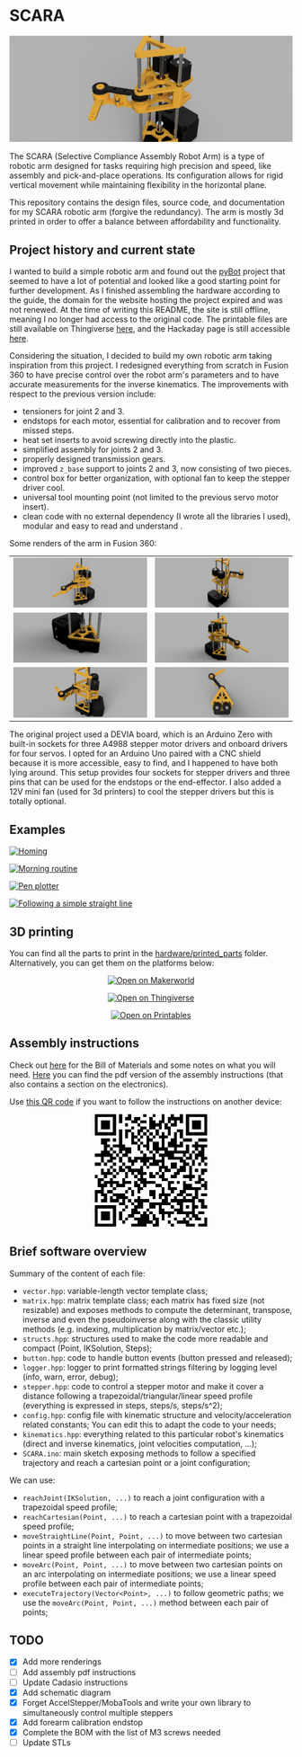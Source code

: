 # SCARA

![Preview](media/preview.png)

The SCARA (Selective Compliance Assembly Robot Arm) is a type of robotic arm designed for tasks requiring high precision and speed, like assembly and pick-and-place operations. Its configuration allows for rigid vertical movement while maintaining flexibility in the horizontal plane. 

This repository contains the design files, source code, and documentation for my SCARA robotic arm (forgive the redundancy). The arm is mostly 3d printed in order to offer a balance between affordability and functionality.

## Project history and current state

I wanted to build a simple robotic arm and found out the [pyBot](https://jjrobots.com/) project that seemed to have a lot of potential and looked like a good starting point for further development. As I finished assembling the hardware according to the guide, the domain for the website hosting the project expired and was not renewed. At the time of writing this README, the site is still offline, meaning I no longer had access to the original code. The printable files are still available on Thingiverse [here](https://www.thingiverse.com/thing:4579405), and the Hackaday page is still accessible [here](https://hackaday.io/project/175419-pybot-scara-robotic-arm-3d-printed-python).

Considering the situation, I decided to build my own robotic arm taking inspiration from this project. I redesigned everything from scratch in Fusion 360 to have precise control over the robot arm's parameters and to have accurate measurements for the inverse kinematics. The improvements with respect to the previous version include:

- tensioners for joint 2 and 3.
- endstops for each motor, essential for calibration and to recover from missed steps.
- heat set inserts to avoid screwing directly into the plastic.
- simplified assembly for joints 2 and 3.
- properly designed transmission gears.
- improved `z_base` support to joints 2 and 3, now consisting of two pieces.
- control box for better organization, with optional fan to keep the stepper driver cool.
- universal tool mounting point (not limited to the previous servo motor insert).
- clean code with no external dependency (I wrote all the libraries I used), modular and easy to read and understand .

Some renders of the arm in Fusion 360:

<table>
  <tr>
    <td><img src="media/renderings/rendering_0.png" alt="Rendering 0"></td>
    <td><img src="media/renderings/rendering_1.png" alt="Rendering 1"></td>
  </tr>
  <tr>
    <td><img src="media/renderings/rendering_3.png" alt="Rendering 2"></td>
    <td><img src="media/renderings/rendering_2.png" alt="Rendering 3"></td>
  </tr>
  <tr>
    <td><img src="media/renderings/rendering_4.png" alt="Rendering 4"></td>
    <td><img src="media/renderings/rendering_5.png" alt="Rendering 5"></td>
  </tr>
</table>


The original project used a DEVIA board, which is an Arduino Zero with built-in sockets for three A4988 stepper motor drivers and onboard drivers for four servos. I opted for an Arduino Uno paired with a CNC shield because it is more accessible, easy to find, and I happened to have both lying around. This setup provides four sockets for stepper drivers and three pins that can be used for the endstops or the end-effector. I also added a 12V mini fan (used for 3d printers) to cool the stepper drivers but this is totally optional. 

## Examples

[![Homing](https://img.youtube.com/vi/YOUTUBE_VIDEO_ID_HERE/0.jpg)](https://www.youtube.com/watch?v=YOUTUBE_VIDEO_ID_HERE)

[![Morning routine](https://img.youtube.com/vi/YOUTUBE_VIDEO_ID_HERE/0.jpg)](https://www.youtube.com/watch?v=YOUTUBE_VIDEO_ID_HERE)

[![Pen plotter](https://img.youtube.com/vi/YOUTUBE_VIDEO_ID_HERE/0.jpg)](https://www.youtube.com/watch?v=YOUTUBE_VIDEO_ID_HERE)

[![Following a simple straight line](https://img.youtube.com/vi/YOUTUBE_VIDEO_ID_HERE/0.jpg)](https://www.youtube.com/watch?v=YOUTUBE_VIDEO_ID_HERE)

## 3D printing

You can find all the parts to print in the [hardware/printed_parts](/hardware/printed_parts) folder. Alternatively, you can get them on the platforms below: 

<p align="center">
  <a href="https://makerworld.com/en/models/572256#profileId-492414">
    <img src="https://gist.githubusercontent.com/ggldnl/0cb170e629d8188959e9c26c36bc32bd/raw/button_makerworld_fixed_w200_h50.png" alt="Open on Makerworld"/>
  </a>
</p>

<p align="center">
  <a href="https://www.thingiverse.com/thing:6743905">
    <img src="https://gist.githubusercontent.com/ggldnl/0cb170e629d8188959e9c26c36bc32bd/raw/button_thingiverse_fixed_w200_h50.png" alt="Open on Thingiverse"/>
  </a>
</p>

<p align="center">
  <a href="https://www.printables.com/en">
    <img src="https://gist.githubusercontent.com/ggldnl/0cb170e629d8188959e9c26c36bc32bd/raw/button_printables_fixed_w200_h50.png" alt="Open on Printables"/>
  </a>
</p>

## Assembly instructions

Check out [here](/hardware/BOM.md) for the Bill of Materials and some notes on what you will need. [Here](/hardware/ASSEMBLY.md) you can find the pdf version of the assembly instructions (that also contains a section on the electronics).

Use [this QR code](https://instructions.online/?id=12092-scara) if you want to follow the instructions on another device:

<p align="center">
  <img src="media/cadasio.png"/>
</p>

<!--
<p align="center">
  <a href="https://instructions.online/?id=12092-scara">
    <img src="https://gist.githubusercontent.com/ggldnl/0cb170e629d8188959e9c26c36bc32bd/raw/button_assembly-instructions_fixed_w300_h50.png" alt="Assembly instructions"/>
  </a>
</p>
-->

<!--
## Electronics

<p align="center">
  <img src="media/electronics_stepper_motors.png"/>
</p>

Note:
- Sometimes the cables can have a different color order at the extrema; you should match the connections in this picture;
- Use 3 jumpers for each stepper driver to set the microstepping to 16 (this is what is currently in the config)
  or change the `MICROSTEPPING` value in the config;

<p align="center">
    <img src="media/electronics_limit_switches.png"/>
</p>

After assembling everything and putting together the electronics: download the project > open `software/SCARA/SCARA.ino` from the arduino IDE > compile and upload to the arduino.

-->

## Brief software overview

Summary of the content of each file:

- `vector.hpp`: variable-length vector template class;
- `matrix.hpp`: matrix template class; each matrix has fixed size (not resizable) and exposes methods to compute the determinant, transpose, inverse and even the pseudoinverse along with the classic utility methods   (e.g. indexing, multiplication by matrix/vector etc.);
- `structs.hpp`: structures used to make the code more readable and compact (Point, IKSolution, Steps);
- `button.hpp`: code to handle button events (button pressed and released);
- `logger.hpp`: logger to print formatted strings filtering by logging level (info, warn, error, debug);
- `stepper.hpp`: code to control a stepper motor and make it cover a distance following a trapezoidal/triangular/linear speed profile (everything is expressed in steps, steps/s, steps/s^2);
- `config.hpp`: config file with kinematic structure and velocity/acceleration related constants; You can edit this to adapt the code to your needs;
- `kinematics.hpp`: everything related to this particular robot's kinematics (direct and inverse kinematics, joint velocities computation, ...);
- `SCARA.ino`: main sketch exposing methods to follow a specified trajectory and reach a cartesian point or a joint configuration;

We can use:
- `reachJoint(IKSolution, ...)` to reach a joint configuration with a trapezoidal speed profile;
- `reachCartesian(Point, ...)` to reach a cartesian point with a trapezoidal speed profile;
- `moveStraightLine(Point, Point, ...)` to move between two cartesian points in a straight line interpolating on intermediate positions; we use a linear speed profile between each pair of intermediate points;
- `moveArc(Point, Point, ...)` to move between two cartesian points on an arc interpolating on intermediate positions; we use a linear speed profile between each pair of intermediate points;
- `executeTrajectory(Vector<Point>, ...)` to follow geometric paths; we use the `moveArc(Point, Point, ...)` method between each pair of points; 

<!--
A trajectory is a geometric path + a timing law. In our case things are much simpler and a trajectory is assumed to be a list of points to be reached one after another with a certain velocity (in steps/s). Even if the code to compute joint velocities and thus realize a particular end effector velocity is partially there, I'm not using it (yet?). 

To define your trajectory, replace the section in `SCARA.ino` where the points are added to the trajectory vector. The points in the following example describe a circular trajectory with radius 0.05, center (0.12, 0) and z=0.05 meters:

```cpp
  // Circle (10 points) with radius 0.05  and center (0.12, 0) [meters]
  trajectory.pushBack(Point(0.17, 0.00, 0.05));
  trajectory.pushBack(Point(0.16, 0.03, 0.05));
  trajectory.pushBack(Point(0.14, 0.05, 0.05));
  trajectory.pushBack(Point(0.10, 0.05, 0.05));
  trajectory.pushBack(Point(0.08, 0.03, 0.05));
  trajectory.pushBack(Point(0.07, 0.00, 0.05));
  trajectory.pushBack(Point(0.08, -0.03, 0.05));
  trajectory.pushBack(Point(0.10, -0.05, 0.05));
  trajectory.pushBack(Point(0.14, -0.05, 0.05));
  trajectory.pushBack(Point(0.16, -0.03, 0.05));
```

Calling `executeTrajectory(trajectory)` after this will make the robot execute the trajectory (if feasible i.e. all points are within the reachable workspace and the velocities and acceleration are well conditioned). By default the velocities and acceleration used are the ones defined in the `config.cpp` file but can bypassed using the `executeTrajectory` method's parameters.

-->

## TODO

- [x] Add more renderings
- [ ] Add assembly pdf instructions
- [ ] Update Cadasio instructions
- [x] Add schematic diagram
- [x] Forget AccelStepper/MobaTools and write your own library to simultaneously control multiple steppers
- [x] Add forearm calibration endstop
- [x] Complete the BOM with the list of M3 screws needed
- [ ] Update STLs

